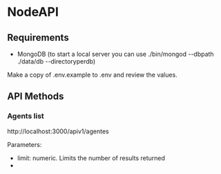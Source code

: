 # NodeAPI

## Requirements

* MongoDB (to start a local server you can use ./bin/mongod --dbpath ./data/db --directoryperdb)

Make a copy of .env.example to .env and review the values.

## API Methods

### Agents list

http://localhost:3000/apiv1/agentes

Parameters:

* limit: numeric. Limits the number of results returned
*
